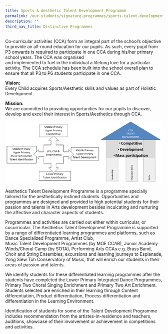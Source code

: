 ```yaml
---
title: Sports & Aesthetic Talent Development Programme
permalink: /our-students/signature-programmes/sports-talent-development-programme/
description: ""
third_nav_title: Distinctive Programmes
---
```

<p>Co-curricular activities (CCA) form an integral part of the school&rsquo;s objective to provide an all-round education for our pupils. As such, every pupil from P3 onwards is required to participate in one CCA during his/her primary school years. The CCA was organised<br />and implemented to fuel in the individual a lifelong love for a particular activity. The CCA schedule has been built into the school overall plan to ensure that all P3 to P6 students participate in one CCA.</p>
<p><strong>Vision:</strong><br />Every Child acquires Sports/Aesthetic skills and values as part of Holistic Development.</p>
<p><strong>Mission:</strong><br />We are committed to providing opportunities for our pupils to discover, develop and excel their interest in Sports/Aesthetics through CCA.</p>

![](/images/img_sports_aesthetics_dev_programme.jpg)

<p>Aesthetics Talent Development Programme is a programme specially tailored for the aesthetically inclined students. Opportunities and programmes are designed and provided to high potential students for their passion and talents in Arts development besides inculcating and nurturing the affective and character aspects of students.</p>
<p>Programmes and activities are carried out either within curricular, or cocurricular. The Aesthetics Talent Development Programme is supported by a range of differentiated learning programmes and platforms, such as Dance Specialized Programme, Artist Club,<br />Music Talent Development Programmes (by MOE CCAB), Junior Academy Winds/Choral Camp (by SOTA), Performing Arts CCAs e.g. Brass Band, Choir and String Ensembles, excursions and learning journeys to Esplanade, Yong Siew Toh Conservatory of Music, that will enrich our students in their areas of passion and talents.</p>
<p>We identify students for these differentiated learning programmes after the students have completed the Lower Primary Integrated Dance Programmes, Primary Two Choral Singing Enrichment and Primary Two Art Enrichment. Students selected are enriched in their learning through Content differentiation, Product differentiation, Process differentiation and differentiation in the Learning Environment.</p>
<p>Identification of students for some of the Talent Development Programme includes recommendation from the artistes-in-residence and teachers, auditions, showcase of their involvement or achievement in competitions and activities.</p>